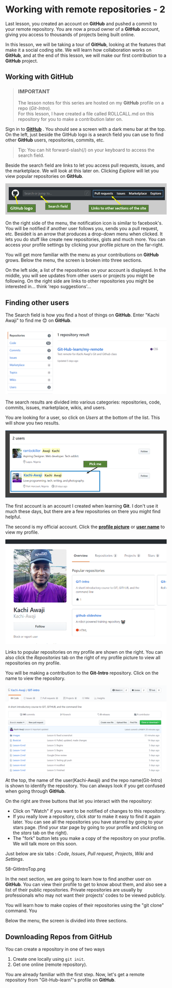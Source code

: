 # Working with remote repositories - 2

Last lesson, you created an account on __GitHub__ and pushed a commit to your remote repository.  You are now a proud owner of a __GitHub__ account, giving you access to thousands of projects being built online. 

In this lesson, we will be taking a tour of __GitHub__, looking at the features that make it a social coding site. We will learn how collaboration works on __GitHub__, and at the end of this lesson, we will make our first contribution to a __GitHub__ project.

## Working with __GitHub__
> ### __IMPORTANT__
> The lesson notes for this series are hosted on my __GitHub__ profile on a repo (_Git-Intro_).  
For this lesson, I have created a file called ROLLCALL.md on this repository for you to make a contribution later on. 

Sign in to [__GitHub__](https://github.com)  . You should see a screen with a dark menu bar at the top. On the left, just beside the GitHub logo is a search field you can use to find other __GitHub__ users, repositories, commits, etc. 
> Tip: You can hit forward-slash(/) on your keyboard to access the search field.

Beside the search field are links to let you access pull requests, issues, and the marketplace. We will look at this later on. Clicking _Explore_ will let you view popular repositories on __GitHub__.

![__Git__ Status](./images/54-MenuBar.png)  

On the right side of the menu, the notification icon is similar to facebook's. You will be notified if another user follows you, sends you a pull request, etc. Besideit is an arrow that produces a drop-down menu when clicked. It lets you do stuff like create new repositories, gists and much more.  You can access your profile settings by clicking your profile picture on the far-right.

You will get more familiar with the menu as your contributions on __GitHub__ grows. Below the menu, the screen is broken into three sections. 
	
On the left side, a list of the repositories on your account is displayed. In the middle, you will see updates from other users or projects you might be following. On the right side are links to other repositories you might be interested in... think 'repo suggestions'... 

## Finding other users
The Search field is how you find a host of things on __GitHub__. Enter "Kachi Awaji" to find me 😊 on __GitHub__. 

![__Git__ Status](./images/55-SearchResult.png)  

The search results are divided into various categories: repositories, code, commits, issues, marketplace, wikis, and users.

You are looking for a user, so click on _Users_ at the bottom of the list. This will show you two results.

![__Git__ Status](./images/56-PickUser.png)  

The first account is an account I created when learning __Git__. I don't use it much these days, but there are a few repositories on there you might find helpful.

The second is my official account. Click the [__profile picture__](https://github.com/Kachi-Awaji) or [__user name__](https://github.com/Kachi-Awaji) to view my profile.

![__Git__ Status](./images/52-MyGitHub.png)

Links to popular repositories on my profile are shown on the right. 
You can also click the _Repositories_ tab on the right of my profile picture to view all repositories on my profile. 

You will be making a contribution to the __Git-Intro__ repository. Click on the name to view the repository. 

![Repository Screenshot](./images/57-GitIntro.png)

At the top, the name of the user(Kachi-Awaji) and the repo name(Git-Intro) is shown to identify the repository. You can always look if you get confused when going through __GitHub__.

On the right are three buttons that let you interact with the repository:
- Click on "Watch" if you want to be notified of changes to this repository. 
- If you really love a repository, click _star_ to make it easy to find it again later. You can see all the repositories you have starred by going to your stars page. (find your star page by going to your profile and clicking on the _stars_ tab on the right).
- The "fork" button lets you make a copy of the repository on your profile. We will talk more on this soon.

Just below are six tabs : _Code_, _Issues_, _Pull request_, _Projects_, _Wiki_ and _Settings_. 

58-GitIntroTop.png







In the next section, we are going to learn how to find another user on __GitHub__. You can view their profile to get to know about them, and also see a list of their public repositories. Private repositories are usually by professionals who may not want their projects' codes to be viewed publicly.



You will learn how to make copies of their repositories using the "git clone" command. You  

Below the menu, the screen is divided into three sections.



## Downloading Repos from GitHub
You can create a repository in one of two ways  
1. Create one locally using `git init`.
2. Get one online (remote repository).

You are already familiar with the first step. Now, let's get a remote repository from "Git-Hub-learn"'s profile on __GitHub__.




<!-- #
The remote repository takes the most recent commit, and uses that to create the files on the server. 


When you created your new repository, you initialized it with a README file. README files are a great place to describe your project in more detail, or add some documentation such as how to install or use your project. The contents of your README file are automatically shown on the front page of your repository.

Let's commit a change to the README file.

In your repository's list of files, click README.md.

Readme file in file list
Above the file's content, click .

On the Edit file tab, type some information about yourself.

New content in file
Above the new content, click Preview changes.

File preview button
Review the changes you made to the file. You'll see the new content in green.

File preview view
At the bottom of the page, type a short, meaningful commit message that describes the change you made to the file. You can attribute the commit to more than one author in the commit message. For more information, see "Creating a commit with multiple co-authors."

Commit message for your change
Below the commit message fields, decide whether to add your commit to the current branch or to a new branch. If your current branch is master, you should choose to create a new branch for your commit and then create a pull request.

Commit branch options
Click Propose file change.

Propose file change button
Celebrate
Congratulations! You have now created a repository, including a README file, and created your first commit on GitHub. What do you want to do next?

"Set up Git"
Create a repository
"Fork a repository"
"Be social"

 -->

